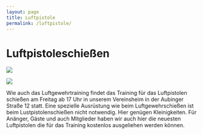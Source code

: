```yaml
---
layout: page
title: Luftpistole
permalink: /luftpistole/
---
```

# Luftpistoleschießen

![](/images/uploads/dsc03326.jpg)

![](/images/uploads/dsc03410.jpg)

Wie auch das Luftgewehrtraining findet das Training für das Luftpistolen schießen am Freitag ab 17 Uhr in unserem Vereinsheim in der Aubinger Straße 12 statt. Eine spezielle Ausrüstung wie beim Luftgewehrschießen ist beim Lustpistolenschießen nicht notwendig. Hier genügen Kleinigkeiten. Für Anänger, Gäste und auch Mitglieder haben wir auch hier die neuesten Luftpistolen die für das Training kostenlos ausgeliehen werden können.